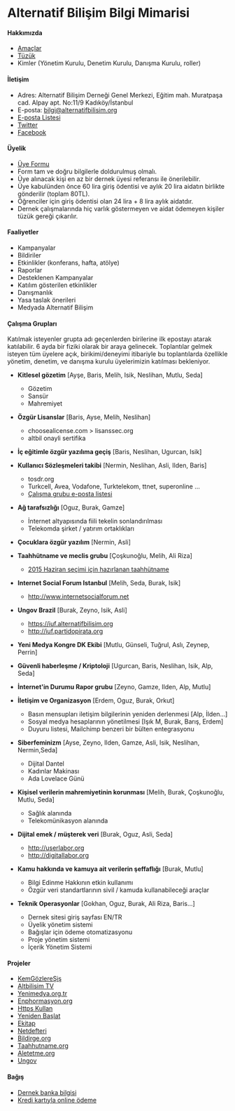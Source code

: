 # Alternatif Bilişim Bilgi Mimarisi

#### Hakkımızda
  - [Amaçlar](https://www.alternatifbilisim.org/wiki/Ama%C3%A7lar)
  - [Tüzük](https://www.alternatifbilisim.org/wiki/Alternatif_Bili%C5%9Fim_Derne%C4%9Fi_T%C3%BCz%C3%BC%C4%9F%C3%BC)
  - Kimler (Yönetim Kurulu, Denetim Kurulu, Danışma Kurulu, roller)

#### İletişim
  - Adres: Alternatif Bilişim Derneği Genel Merkezi, Eğitim mah. Muratpaşa cad. Alpay apt. No:11/9  Kadıköy/İstanbul
  - E-posta: bilgi@alternatifbilisim.org
  - [E-posta Listesi](http://liste.alternatifbilisim.org/listinfo/ab)
  - [Twitter](https://twitter.com/altbilisim)
  - [Facebook](https://www.facebook.com/AltBilisim)

#### Üyelik
  - [Üye Formu](https://alternatifbilisim.org/files/uyelik_formu.pdf)
  - Form tam ve doğru bilgilerle doldurulmuş olmalı.
  - Üye alınacak kişi en az bir dernek üyesi referansı ile önerilebilir.
  - Üye kabulünden önce 60 lira giriş ödentisi ve aylık 20 lira aidatın birlikte gönderilir (toplam 80TL).
  - Öğrenciler için giriş ödentisi olan 24 lira + 8 lira aylık aidatdır.
  - Dernek çalışmalarında hiç varlık göstermeyen ve aidat ödemeyen kişiler tüzük gereği çıkarılır.

#### Faaliyetler
  - Kampanyalar
  - Bildiriler
  - Etkinlikler (konferans, hafta, atölye)
  - Raporlar
  - Desteklenen Kampanyalar
  - Katılım gösterilen etkinlikler
  - Danışmanlık
  - Yasa taslak önerileri
  - Medyada Alternatif Bilişim

#### Çalışma Grupları

Katılmak isteyenler grupta adı geçenlerden birilerine ilk epostayı atarak katılabilir.
6 ayda bir fiziki olarak bir araya gelinecek.
Toplantılar gelmek isteyen tüm üyelere açık, birikimi/deneyimi itibariyle bu toplantılarda özellikle yönetim, denetim, ve danışma kurulu üyelerimizin katılması bekleniyor.

  - **Kitlesel gözetim** [Ayşe, Baris, Melih, Isik, Neslihan, Mutlu, Seda]
    - Gözetim
    - Sansür
    - Mahremiyet

  - **Özgür Lisanslar** [Baris, Ayse, Melih, Neslihan]
    - choosealicense.com > lisanssec.org
    - altbil onayli sertifika

  - **İç eğitimle özgür yazılıma geçiş** [Baris, Neslihan, Ugurcan, Isik]

  - **Kullanıcı Sözleşmeleri takibi** [Nermin, Neslihan, Asli, Ilden, Baris]
    - tosdr.org
    - Turkcell, Avea, Vodafone, Turktelekom, ttnet, superonline ...
    - [Çalışma grubu e-posta listesi](https://liste.alternatifbilisim.org/listinfo/tosdr-tr)

  - **Ağ tarafsızlığı** [Oguz, Burak, Gamze]
    - İnternet altyapısında fiili tekelin sonlandırılması
    - Telekomda şirket / yatırım ortaklıkları

  - **Çocuklara özgür yazılım** [Nermin, Asli]

  - **Taahhütname ve meclis grubu** [Çoşkunoğlu, Melih, Ali Riza]
    - [2015 Haziran seçimi için hazırlanan taahhütname](https://github.com/AlternatifBilisim/altbil/blob/master/taahhutname.md)

  - **Internet Social Forum Istanbul** [Melih, Seda, Burak, Isik]
    - http://www.internetsocialforum.net

  - **Ungov Brazil** [Burak, Zeyno, Isik, Asli]
    - https://iuf.alternatifbilisim.org
    - http://iuf.partidopirata.org

  - **Yeni Medya Kongre DK Ekibi** [Mutlu, Günseli, Tuğrul, Aslı, Zeynep, Perrin]

  - **Güvenli haberleşme / Kriptoloji** [Ugurcan, Baris, Neslihan, Isik, Alp, Seda]

  - **İnternet'in Durumu Rapor grubu** [Zeyno, Gamze, Ilden, Alp, Mutlu]

  - **İletişim ve Organizasyon** [Erdem, Oguz, Burak, Orkut]
    - Basın mensupları iletişim bilgilerinin yeniden derlenmesi [Alp, İlden...]
    - Sosyal medya hesaplarının yönetilmesi [Işık M, Burak, Barış, Erdem]
    - Duyuru listesi, Mailchimp benzeri bir bülten entegrasyonu

  - **Siberfeminizm** [Ayse, Zeyno, Ilden, Gamze, Asli, Isik, Neslihan, Nermin,Seda]
    - Dijital Dantel
    - Kadınlar Makinası
    - Ada Lovelace Günü

  - **Kişisel verilerin mahremiyetinin korunması** [Melih, Burak, Çoşkunoğlu, Mutlu, Seda]
    - Sağlık alanında
    - Telekomünikasyon alanında

  - **Dijital emek / müşterek veri** [Burak, Oguz, Asli, Seda]
    - http://userlabor.org
    - http://digitallabor.org

  - **Kamu hakkında ve kamuya ait verilerin şeffaflığı** [Burak, Mutlu]
    - Bilgi Edinme Hakkının etkin kullanımı
    - Özgür veri standartlarının sivil / kamuda kullanabileceği araçlar

  - **Teknik Operasyonlar** [Gokhan, Oguz, Burak, Ali Riza, Baris...]
    - Dernek sitesi giriş sayfası EN/TR
    - Üyelik yönetim sistemi
    - Bağışlar için ödeme otomatizasyonu
    - Proje yönetim sistemi
    - İçerik Yönetim Sistemi

#### Projeler
  - [KemGözlereŞiş](https://kemgozleresis.org.tr)
  - [Altbilisim TV](tv.alternatifbilsim.org)
  - [Yenimedya.org.tr](http://yenimedya.org.tr)
  - [Enphormasyon.org](http://enphormasyon.org)
  - [Https Kullan](https://httpskullan.org)
  - [Yeniden Başlat](https://yenidenbaslat.org)
  - [Ekitap](http://ekitap.alternatifbilsim.org)
  - [Netdefteri](netdefteri.alternatifbilisim.org)
  - [Bildirge.org](http://bildirge.org)
  - [Taahhutname.org](#)
  - [Aletetme.org](http://aletetme.org)
  - [Ungov](https://iuf.alternatifbilsim.org)

#### Bağış
  - [Dernek banka bilgisi](https://www.alternatifbilisim.org/wiki/Banka_Hesap_Bilgileri)
  - [Kredi kartıyla online ödeme](https://odeme.alternatifbilisim.org/)
